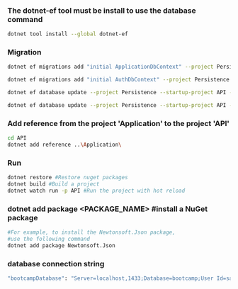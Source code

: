 ### The dotnet-ef tool must be install to use the database command
```bash
dotnet tool install --global dotnet-ef
```

### Migration
```bash
dotnet ef migrations add "initial ApplicationDbContext" --project Persistence --startup-project API --output-dir Migrations --context ApplicationDbContext

dotnet ef migrations add "initial AuthDbContext" --project Persistence --startup-project API --output-dir Migrations --context AuthDbContext

dotnet ef database update --project Persistence --startup-project API --context ApplicationDbContext

dotnet ef database update --project Persistence --startup-project API --context AuthDbContext
```

### Add reference from the project 'Application' to the project 'API'
```bash
cd API
dotnet add reference ..\Application\ 
```

### Run
```bash
dotnet restore #Restore nuget packages
dotnet build #Build a project
dotnet watch run -p API #Run the project with hot reload
```

### dotnet add package <PACKAGE_NAME> #install a NuGet package
```bash
#For example, to install the Newtonsoft.Json package, 
#use the following command
dotnet add package Newtonsoft.Json
```

### database connection string
```bash
"bootcampDatabase": "Server=localhost,1433;Database=bootcamp;User Id=sa;Password=StrongPassword123;TrustServerCertificate=True;e"
```
